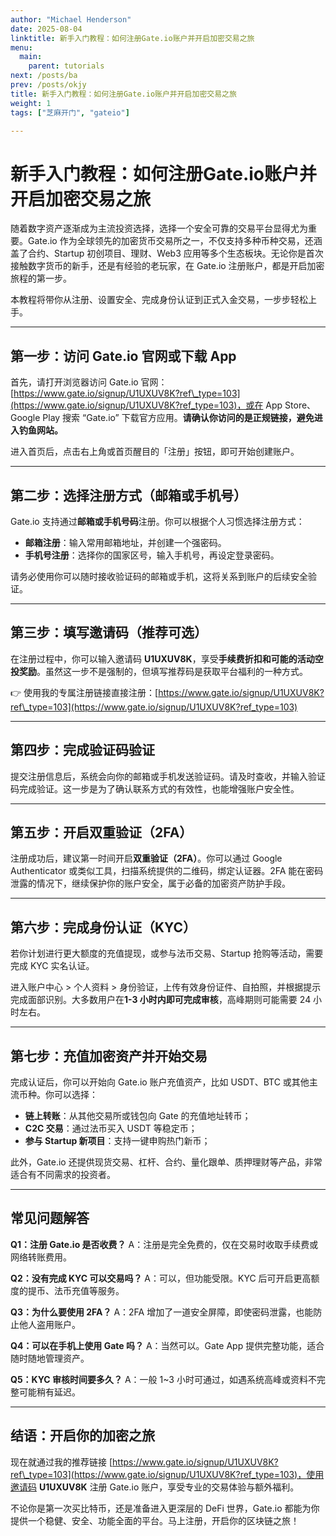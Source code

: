 ```yaml
---
author: "Michael Henderson"
date: 2025-08-04
linktitle: 新手入门教程：如何注册Gate.io账户并开启加密交易之旅
menu:
  main:
    parent: tutorials
next: /posts/ba
prev: /posts/okjy
title: 新手入门教程：如何注册Gate.io账户并开启加密交易之旅
weight: 1
tags: ["芝麻开门", "gateio"]

---
```


# 新手入门教程：如何注册Gate.io账户并开启加密交易之旅

随着数字资产逐渐成为主流投资选择，选择一个安全可靠的交易平台显得尤为重要。Gate.io 作为全球领先的加密货币交易所之一，不仅支持多种币种交易，还涵盖了合约、Startup 初创项目、理财、Web3 应用等多个生态板块。无论你是首次接触数字货币的新手，还是有经验的老玩家，在 Gate.io 注册账户，都是开启加密旅程的第一步。

本教程将带你从注册、设置安全、完成身份认证到正式入金交易，一步步轻松上手。

---

## 第一步：访问 Gate.io 官网或下载 App

首先，请打开浏览器访问 Gate.io 官网：[https://www.gate.io/signup/U1UXUV8K?ref\_type=103](https://www.gate.io/signup/U1UXUV8K?ref_type=103)，或在 App Store、Google Play 搜索 “Gate.io” 下载官方应用。**请确认你访问的是正规链接，避免进入钓鱼网站。**

进入首页后，点击右上角或首页醒目的「注册」按钮，即可开始创建账户。

---

## 第二步：选择注册方式（邮箱或手机号）

Gate.io 支持通过**邮箱或手机号码**注册。你可以根据个人习惯选择注册方式：

* **邮箱注册**：输入常用邮箱地址，并创建一个强密码。
* **手机号注册**：选择你的国家区号，输入手机号，再设定登录密码。

请务必使用你可以随时接收验证码的邮箱或手机，这将关系到账户的后续安全验证。

---

## 第三步：填写邀请码（推荐可选）

在注册过程中，你可以输入邀请码 **U1UXUV8K**，享受**手续费折扣和可能的活动空投奖励**。虽然这一步不是强制的，但填写推荐码是获取平台福利的一种方式。

👉 使用我的专属注册链接直接注册：[https://www.gate.io/signup/U1UXUV8K?ref\_type=103](https://www.gate.io/signup/U1UXUV8K?ref_type=103)

---

## 第四步：完成验证码验证

提交注册信息后，系统会向你的邮箱或手机发送验证码。请及时查收，并输入验证码完成验证。这一步是为了确认联系方式的有效性，也能增强账户安全性。

---

## 第五步：开启双重验证（2FA）

注册成功后，建议第一时间开启**双重验证（2FA）**。你可以通过 Google Authenticator 或类似工具，扫描系统提供的二维码，绑定认证器。2FA 能在密码泄露的情况下，继续保护你的账户安全，属于必备的加密资产防护手段。

---

## 第六步：完成身份认证（KYC）

若你计划进行更大额度的充值提现，或参与法币交易、Startup 抢购等活动，需要完成 KYC 实名认证。

进入账户中心 > 个人资料 > 身份验证，上传有效身份证件、自拍照，并根据提示完成面部识别。大多数用户在**1-3 小时内即可完成审核**，高峰期则可能需要 24 小时左右。

---

## 第七步：充值加密资产并开始交易

完成认证后，你可以开始向 Gate.io 账户充值资产，比如 USDT、BTC 或其他主流币种。你可以选择：

* **链上转账**：从其他交易所或钱包向 Gate 的充值地址转币；
* **C2C 交易**：通过法币买入 USDT 等稳定币；
* **参与 Startup 新项目**：支持一键申购热门新币；

此外，Gate.io 还提供现货交易、杠杆、合约、量化跟单、质押理财等产品，非常适合有不同需求的投资者。

---

## 常见问题解答

**Q1：注册 Gate.io 是否收费？**
A：注册是完全免费的，仅在交易时收取手续费或网络转账费用。

**Q2：没有完成 KYC 可以交易吗？**
A：可以，但功能受限。KYC 后可开启更高额度的提币、法币充值等服务。

**Q3：为什么要使用 2FA？**
A：2FA 增加了一道安全屏障，即使密码泄露，也能防止他人盗用账户。

**Q4：可以在手机上使用 Gate 吗？**
A：当然可以。Gate App 提供完整功能，适合随时随地管理资产。

**Q5：KYC 审核时间要多久？**
A：一般 1\~3 小时可通过，如遇系统高峰或资料不完整可能稍有延迟。

---

## 结语：开启你的加密之旅

现在就通过我的推荐链接 [https://www.gate.io/signup/U1UXUV8K?ref\_type=103](https://www.gate.io/signup/U1UXUV8K?ref_type=103)，使用邀请码 **U1UXUV8K** 注册 Gate.io 账户，享受专业的交易体验与额外福利。

不论你是第一次买比特币，还是准备进入更深层的 DeFi 世界，Gate.io 都能为你提供一个稳健、安全、功能全面的平台。马上注册，开启你的区块链之旅！
